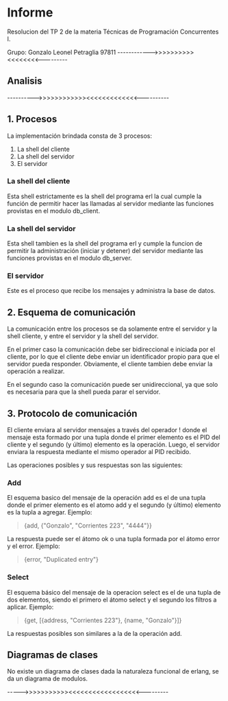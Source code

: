 
# Informe

Resolucion del TP 2 de la materia Técnicas de Programación Concurrentes I.

Grupo:
Gonzalo Leonel Petraglia 97811
------------>>>>>>>>>><<<<<<<<---------

## Analisis

---------->>>>>>>>>>>><<<<<<<<<<<<<----------





## 1. Procesos
La implementación brindada consta de 3 procesos:

 1. La shell del cliente
 1. La shell del servidor
 1. El servidor

### La shell del cliente

Esta shell estrictamente es la shell del programa erl la cual cumple la función de permitir hacer las llamadas al servidor mediante las funciones provistas en el modulo db_client.


### La shell del servidor

Esta shell tambien es la shell del programa erl y cumple la funcion de permitir la administración (iniciar y detener) del servidor mediante las funciones provistas en el modulo db_server.

### El servidor

Este es el proceso que recibe los mensajes y administra la base de datos.


## 2. Esquema de comunicación

La comunicación entre los procesos se da solamente entre el servidor y la shell cliente, y entre el servidor y la shell del servidor.

En el primer caso la comunicación debe ser bidireccional e iniciada por el cliente, por lo que el cliente debe enviar un identificador propio para que el servidor pueda responder. Obviamente, el cliente tambien debe enviar la operación a realizar.

En el segundo caso la comunicación puede ser unidireccional, ya que solo es necesaria para que la shell pueda parar el servidor.

## 3. Protocolo de comunicación

El cliente enviara al servidor mensajes a través del operador ! donde el mensaje esta formado por una tupla donde el primer elemento es el PID del cliente y el segundo (y último) elemento es la operación. Luego, el servidor enviara la respuesta mediante el mismo operador al PID recibido.

Las operaciones posibles y sus respuestas son las siguientes:

### Add

El esquema basico del mensaje de la operación add es el de una tupla donde el primer elemento es el atomo add y el segundo (y último) elemento es la tupla a agregar.
Ejemplo:

> {add, {"Gonzalo", "Corrientes 223", "4444"}}

La respuesta puede ser el átomo ok o una tupla formada por el átomo error y el error.
Ejemplo:

> {error, "Duplicated entry"}

### Select

El esquema básico del mensaje de la operacion select es el de una tupla de dos elementos, siendo el primero el átomo select y el segundo los filtros a aplicar.
Ejemplo:

> {get, [{address, "Corrientes 223"}, {name, "Gonzalo"}]}

La respuestas posibles son similares a la de la operación add.



## Diagramas de clases

No existe un diagrama de clases dada la naturaleza funcional de erlang, se da un diagrama de modulos.

----->>>>>>>>>>><<<<<<<<<<<<<<<<<<---------
